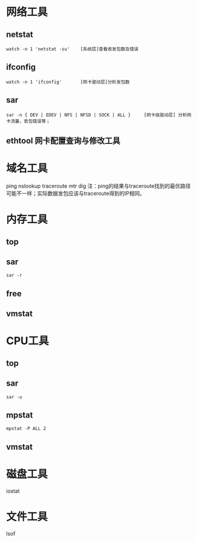 网络工具
==========================================
netstat
-------------------------------
	watch -n 1 'netstat -su'	[系统层]查看收发包数及错误
ifconfig
-------------------------------
	watch -n 1 'ifconfig'		[网卡驱动层]分析发包数
sar
-------------------------------
	sar -n { DEV | EDEV | NFS | NFSD | SOCK | ALL }		[网卡级驱动层] 分析网卡流量，丢包错误等；
	
ethtool	网卡配置查询与修改工具
-------------------------------

域名工具
==========================================
ping
nslookup
traceroute
mtr
dig
注：ping的结果与traceroute找到的最优路径可能不一样；实际数据发包应该与traceroute得到的IP相同。



内存工具
==========================================
top
-------------------------------
sar
-------------------------------
	sar -r 

free
-------------------------------
vmstat
-------------------------------


CPU工具
==========================================
top
-------------------------------
sar
-------------------------------
	sar -u
mpstat
-------------------------------
	mpstat -P ALL 2
vmstat
-------------------------------

磁盘工具
==========================================
iostat

文件工具
==========================================
lsof





